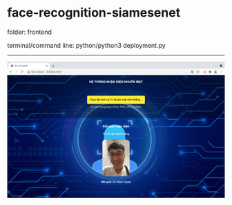 # face-recognition-siamesenet

folder: frontend

terminal/command line: python/python3 deployment.py

-----------------------

![](results/2.png)
